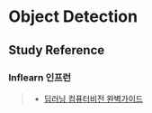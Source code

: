 # Object Detection
## Study Reference

### Inflearn 인프런
> - [딥러닝 컴퓨터비전 완벽가이드](https://www.inflearn.com/course/딥러닝-컴퓨터비전-완벽가이드/dashboard)
